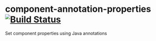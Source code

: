 # component-annotation-properties [![Build Status](https://travis-ci.org/primeval-io/component-annotation-properties.svg?branch=master)](https://travis-ci.org/primeval-io/component-annotation-properties)
Set component properties using Java annotations
